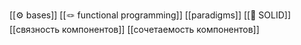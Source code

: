 [[⚙️ bases]]
[[🪢 functional programming]]
[[paradigms]]
[[🧏 SOLID]]
[[связность компонентов]]
[[сочетаемость компонентов]]